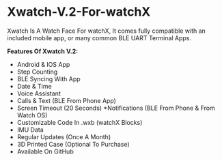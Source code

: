 # Xwatch-V.2-For-watchX
Xwatch Is A Watch Face For watchX, It comes fully compatible with an included mobile app, or many common BLE UART Terminal Apps.

**Features Of Xwatch V.2:**
* Android & IOS App
* Step Counting
* BLE Syncing With App
* Date & Time
* Voice Assistant
* Calls & Text (BLE From Phone App)
* Screen Timeout (20 Seconds)
*Notifications (BLE From Phone & From Watch OS)
* Customizable Code In .wxb (watchX Blocks)
* IMU Data
* Regular Updates (Once A Month)
* 3D Printed Case (Optional To Purchase)
* Available On GitHub
